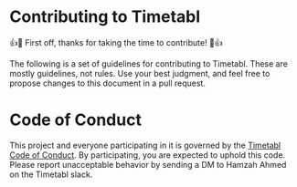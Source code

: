# Contributing to Timetabl
👍🎉 First off, thanks for taking the time to contribute! 🎉👍

The following is a set of guidelines for contributing to Timetabl. These are mostly guidelines, not rules. Use your best judgment, and feel free to propose changes to this document in a pull request.

# Code of Conduct
This project and everyone participating in it is governed by the [Timetabl Code of Conduct](https://github.com/debater-coder/timetabl-app/blob/main/CODE_OF_CONDUCT.md). By participating, you are expected to uphold this code. Please report unacceptable behavior by sending a DM to Hamzah Ahmed on the Timetabl slack.
